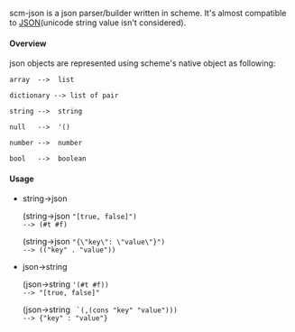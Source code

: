 scm-json is a json parser/builder written in scheme. It's almost compatible to [JSON](http://www.json.org/)(unicode string value isn't considered).


#### Overview

json objects are represented using scheme's native object as following:

    array  -->  list
  
    dictionary --> list of pair
  
    string -->  string
  
    null   -->  '()
  
    number -->  number
  
    bool   -->  boolean
  
#### Usage

- string->json

  (string->json `"[true, false]") `   
  `--> (#t #f)`
  
  (string->json `"{\"key\": \"value\"}") `   
  `--> (("key" . "value"))`
  
- json->string

  (json->string `'(#t #f))`      
  `--> "[true, false]"`
  
  (json->string `` `(,(cons "key" "value")))``  
  `--> {"key" : "value"}`
